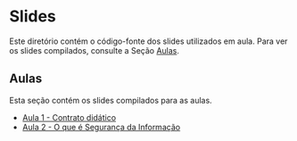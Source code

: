 # Slides

Este diretório contém o código-fonte dos slides utilizados em aula. Para ver os slides compilados, consulte a Seção 
[Aulas](#aulas).

## Aulas

Esta seção contém os slides compilados para as aulas.

* [Aula 1 - Contrato didático]()
* [Aula 2 - O que é Segurança da Informação](../docs/aula_2.slides.html)